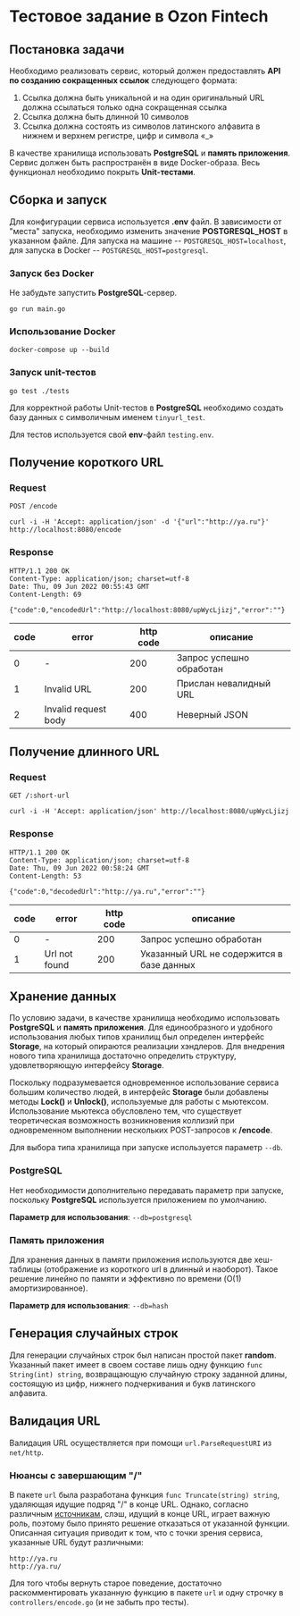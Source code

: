 # Тестовое задание в Ozon Fintech
## Постановка задачи
Необходимо реализовать сервис, который должен предоставлять **API по созданию сокращенных ссылок** следующего формата:
1. Ссылка должна быть уникальной и на один оригинальный URL должна ссылаться только одна сокращенная ссылка 
2. Ссылка должна быть длинной 10 символов
3. Ссылка должна состоять из символов латинского алфавита в нижнем и верхнем регистре, цифр и символа «_»

В качестве хранилища использовать **PostgreSQL** и **память приложения**. Сервис должен быть распространён в виде Docker-образа. Весь функционал необходимо покрыть **Unit-тестами**.
## Сборка и запуск
Для конфигурации сервиса используется **.env** файл. В зависимости от "места" запуска, необходимо изменить значение **POSTGRESQL_HOST** в указанном файле. Для запуска на машине -- `POSTGRESQL_HOST=localhost`, для запуска в Docker -- `POSTGRESQL_HOST=postgresql`.

### Запуск без Docker
Не забудьте запустить **PostgreSQL**-сервер.
```
go run main.go
```
### Использование Docker
```
docker-compose up --build
```
### Запуск unit-тестов
```
go test ./tests
```
Для корректной работы Unit-тестов в **PostgreSQL** необходимо создать базу данных с символичным именем `tinyurl_test`.

Для тестов используется свой **env**-файл `testing.env`.


## Получение короткого URL
### Request
`POST /encode`
```
curl -i -H 'Accept: application/json' -d '{"url":"http://ya.ru"}' http://localhost:8080/encode
```
### Response
```
HTTP/1.1 200 OK
Content-Type: application/json; charset=utf-8
Date: Thu, 09 Jun 2022 00:55:43 GMT
Content-Length: 69

{"code":0,"encodedUrl":"http://localhost:8080/upWycLjizj","error":""}

```
|code|error| http code | описание
--- | --- | --- | ---
0 | - | 200 | Запрос успешно обработан
1 | Invalid URL | 200 | Прислан невалидный URL
2 | Invalid request body | 400 | Неверный JSON
## Получение длинного URL
### Request
`GET /:short-url`
```
curl -i -H 'Accept: application/json' http://localhost:8080/upWycLjizj
```
### Response
```
HTTP/1.1 200 OK
Content-Type: application/json; charset=utf-8
Date: Thu, 09 Jun 2022 00:58:24 GMT
Content-Length: 53

{"code":0,"decodedUrl":"http://ya.ru","error":""}
```
code | error | http code | описание
--- | --- | --- | ---
0 | - | 200 | Запрос успешно обработан
1 | Url not found | 200 | Указанный URL не содержится в базе данных
## Хранение данных
По условию задачи, в качестве хранилища необходимо использовать **PostgreSQL** и **память приложения**. Для единообразного и удобного использования любых типов хранилищ был определен интерфейс **Storage**, на который опираются реализации хэндлеров. Для внедрения нового типа хранилища достаточно определить структуру, удовлетворяющую  интерфейсу **Storage**. 

Поскольку подразумевается одновременное использование сервиса большим количество людей, в интерфейс **Storage** были добавлены методы **Lock()** и **Unlock()**, используемые для работы с мьютексом. Использование мьютекса обусловлено тем, что существует теоретическая возможность возникновения коллизий при одновременном выполнении нескольких POST-запросов к **/encode**.

Для выбора типа хранилища при запуске используется параметр `--db`.
### PostgreSQL
Нет необходимости дополнительно передавать параметр при запуске, поскольку  **PostgreSQL** используется приложением по умолчанию.

**Параметр для использования**: `--db=postgresql`
### Память приложения
Для хранения данных в памяти приложения используются две хеш-таблицы (отображение из короткого url в длинный и наоборот). Такое решение линейно по памяти и эффективно по времени (O(1) амортизированное). 

**Параметр для использования**: `--db=hash`

## Генерация случайных строк
Для генерации случайных строк был написан простой пакет **random**. Указанный пакет имеет в своем составе лишь одну функцию `func String(int) string`, возвращающую случайную строку заданной длины, состоящую из цифр, нижнего подчеркивания и букв латинского алфавита. 

## Валидация URL
Валидация URL осуществляется при помощи `url.ParseRequestURI` из `net/http`.
### Нюансы с завершающим "/"
В пакете `url` была разработана функция `func Truncate(string) string`, удаляющая идущие подряд "/" в конце URL. Однако, согласно различным [источникам](https://searchfacts.com/url-trailing-slash/), слэш, идущий в конце URL, играет важную роль, поэтому было принято решение отказаться от указанной функции. Описанная ситуация приводит к том, что с точки зрения сервиса, указанные URL будут различными:
``` 
http://ya.ru
http://ya.ru/
```
Для того чтобы вернуть старое поведение, достаточно раскомментировать указанную функцию в пакете `url` и одну строчку в `controllers/encode.go` (и не забыть про тесты).
